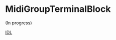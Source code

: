 # MidiGroupTerminalBlock

(In progress)

[IDL](https://github.com/microsoft/MIDI/blob/main/src/api/Client/Midi2Client/MidiGroupTerminalBlock.idl)
